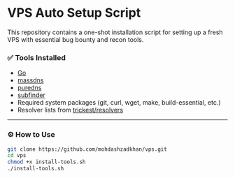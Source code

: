 # VPS Auto Setup Script

This repository contains a one-shot installation script for setting up a fresh VPS with essential bug bounty and recon tools.

### ✅ Tools Installed

- [Go](https://go.dev/)
- [massdns](https://github.com/blechschmidt/massdns)
- [puredns](https://github.com/d3mondev/puredns)
- [subfinder](https://github.com/projectdiscovery/subfinder)
- Required system packages (git, curl, wget, make, build-essential, etc.)
- Resolver lists from [trickest/resolvers](https://github.com/trickest/resolvers)

---

### ⚙️ How to Use

```bash
git clone https://github.com/mohdashzadkhan/vps.git
cd vps
chmod +x install-tools.sh
./install-tools.sh

